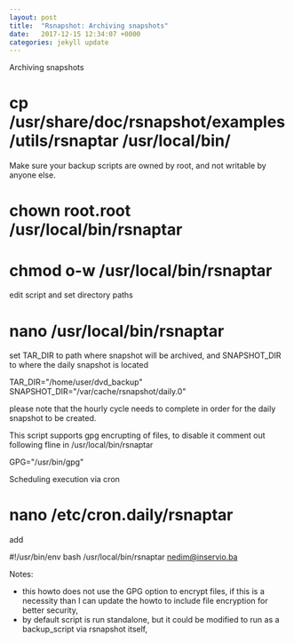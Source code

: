 ```yaml
---
layout: post
title:  "Rsnapshot: Archiving snapshots"
date:   2017-12-15 12:34:07 +0000
categories: jekyll update
---
```


Archiving snapshots


# cp /usr/share/doc/rsnapshot/examples/utils/rsnaptar /usr/local/bin/

Make sure your backup scripts are owned by root, and not writable by anyone else.

# chown root.root /usr/local/bin/rsnaptar
# chmod o-w /usr/local/bin/rsnaptar

edit script and set directory paths

# nano /usr/local/bin/rsnaptar

set TAR_DIR to path where snapshot will be archived, and SNAPSHOT_DIR to where the daily snapshot is located

TAR_DIR="/home/user/dvd_backup"
SNAPSHOT_DIR="/var/cache/rsnapshot/daily.0"

please note that the hourly cycle needs to complete in order for the daily snapshot to be created.

This script supports gpg encrupting of files, to disable it comment out following fline in /usr/local/bin/rsnaptar


GPG="/usr/bin/gpg"

Scheduling execution via cron


# nano /etc/cron.daily/rsnaptar

add


#!/usr/bin/env bash
/usr/local/bin/rsnaptar nedim@inservio.ba

Notes:
- this howto does not use the GPG option to encrypt files, if this is a necessity than I can update the howto to include file encryption for better security,
- by default script is run standalone, but it could be modified to run as a backup_script via rsnapshot itself,
